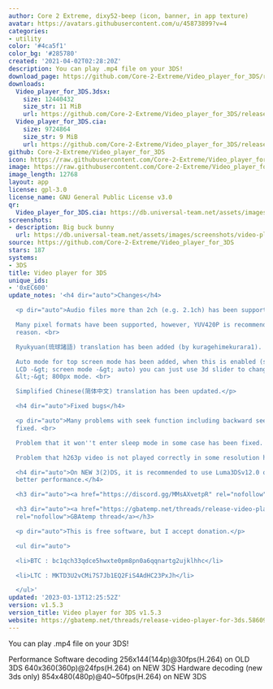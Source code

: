 ```yaml
---
author: Core 2 Extreme, dixy52-beep (icon, banner, in app texture)
avatar: https://avatars.githubusercontent.com/u/45873899?v=4
categories:
- utility
color: '#4ca5f1'
color_bg: '#285780'
created: '2021-04-02T02:28:20Z'
description: You can play .mp4 file on your 3DS!
download_page: https://github.com/Core-2-Extreme/Video_player_for_3DS/releases
downloads:
  Video_player_for_3DS.3dsx:
    size: 12440432
    size_str: 11 MiB
    url: https://github.com/Core-2-Extreme/Video_player_for_3DS/releases/download/v1.5.3/Video_player_for_3DS.3dsx
  Video_player_for_3DS.cia:
    size: 9724864
    size_str: 9 MiB
    url: https://github.com/Core-2-Extreme/Video_player_for_3DS/releases/download/v1.5.3/Video_player_for_3DS.cia
github: Core-2-Extreme/Video_player_for_3DS
icon: https://raw.githubusercontent.com/Core-2-Extreme/Video_player_for_3DS/main/resource/icon.png
image: https://raw.githubusercontent.com/Core-2-Extreme/Video_player_for_3DS/main/resource/banner.png
image_length: 12768
layout: app
license: gpl-3.0
license_name: GNU General Public License v3.0
qr:
  Video_player_for_3DS.cia: https://db.universal-team.net/assets/images/qr/video_player_for_3ds-cia.png
screenshots:
- description: Big buck bunny
  url: https://db.universal-team.net/assets/images/screenshots/video-player-for-3ds/big-buck-bunny.png
source: https://github.com/Core-2-Extreme/Video_player_for_3DS
stars: 187
systems:
- 3DS
title: Video player for 3DS
unique_ids:
- '0xEC600'
update_notes: '<h4 dir="auto">Changes</h4>

  <p dir="auto">Audio files more than 2ch (e.g. 2.1ch) has been supported. <br>

  Many pixel formats have been supported, however, YUV420P is recommended for performance
  reason. <br>

  Ryukyuan(琉球諸語) translation has been added (by kuragehimekurara1). <br>

  Auto mode for top screen mode has been added, when this is enabled (settings -&gt;
  LCD -&gt; screen mode -&gt; auto) you can just use 3d slider to change between 3D
  &lt;-&gt; 800px mode. <br>

  Simplified Chinese(简体中文) translation has been updated.</p>

  <h4 dir="auto">Fixed bugs</h4>

  <p dir="auto">Many problems with seek function including backward seeking has been
  fixed. <br>

  Problem that it won''t enter sleep mode in some case has been fixed. <br>

  Problem that h263p video is not played correctly in some resolution has been fixed.</p>

  <h4 dir="auto">On NEW 3(2)DS, it is recommended to use Luma3DSv12.0 or later for
  better performance.</h4>

  <h3 dir="auto"><a href="https://discord.gg/MMsAXvetpR" rel="nofollow">Discord channnel</a></h3>

  <h3 dir="auto"><a href="https://gbatemp.net/threads/release-video-player-for-3ds.586094"
  rel="nofollow">GBAtemp thread</a></h3>

  <p dir="auto">This is free software, but I accept donation.</p>

  <ul dir="auto">

  <li>BTC : bc1qch33qdce5hwxte0pm8pn0a6qqnartg2ujklhhc</li>

  <li>LTC : MKTD3U2vCMi7S7Jb1EQ2FiS4AdHC23PxJh</li>

  </ul>'
updated: '2023-03-13T12:25:52Z'
version: v1.5.3
version_title: Video player for 3DS v1.5.3
website: https://gbatemp.net/threads/release-video-player-for-3ds.586094
---
```

You can play .mp4 file on your 3DS!

Performance
Software decoding
256x144(144p)@30fps(H.264) on OLD 3DS
640x360(360p)@24fps(H.264) on NEW 3DS
Hardware decoding (new 3ds only)
854x480(480p)@40~50fps(H.264) on NEW 3DS